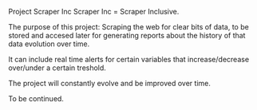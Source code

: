 Project Scraper Inc
Scraper Inc = Scraper Inclusive.

The purpose of this project: Scraping the web for clear bits of data, to be stored and accesed later for generating reports about the history of that data evolution over time.

It can include real time alerts for certain variables that increase/decrease over/under a certain treshold.

The project will constantly evolve and be improved over time.

To be continued.
